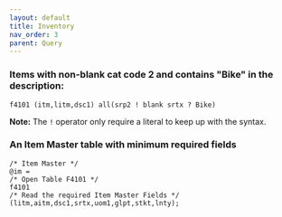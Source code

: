 ```yaml
---
layout: default
title: Inventory
nav_order: 3
parent: Query
---
```


<link href="../assets/prism-dark.min.css" rel="stylesheet" />
<link href="../assets/style.css" rel="stylesheet">
<script src="../assets/prism-core.min.js"></script>
<script src="../assets/prism-cql.js"></script>

### Items with non-blank cat code 2 and contains "Bike" in the description:

<div class="codeblock">
<pre><code class="language-cql">f4101 (itm,litm,dsc1) all(srp2 ! blank srtx ? Bike)
</code></pre>
</div>

**Note:** The `!` operator only require a literal to keep up with the syntax.

### An Item Master table with minimum required fields

<div class="codeblock">
<pre><code class="language-cql">/* Item Master */
@im =
/* Open Table F4101 */
f4101
/* Read the required Item Master Fields */
(litm,aitm,dsc1,srtx,uom1,glpt,stkt,lnty);
</code></pre>
</div>
